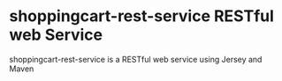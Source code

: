 # shoppingcart-rest-service RESTful web Service
shoppingcart-rest-service is a RESTful web service using Jersey and Maven

